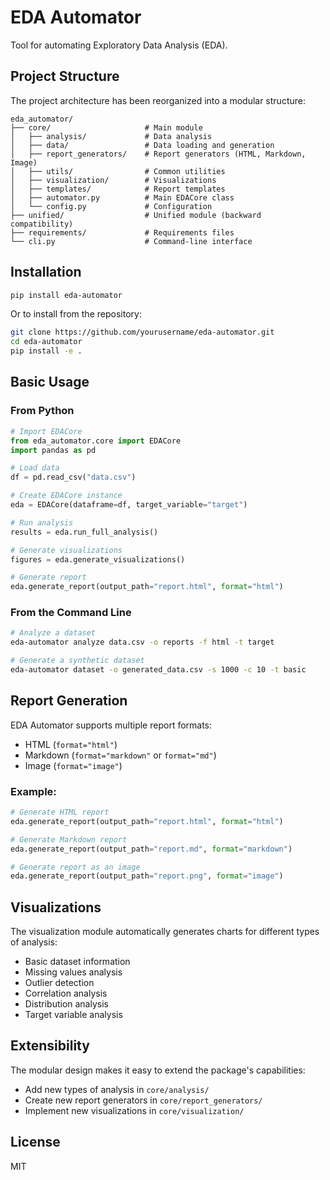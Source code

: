 # EDA Automator

Tool for automating Exploratory Data Analysis (EDA).

## Project Structure

The project architecture has been reorganized into a modular structure:

```
eda_automator/
├── core/                     # Main module
│   ├── analysis/             # Data analysis
│   ├── data/                 # Data loading and generation
│   ├── report_generators/    # Report generators (HTML, Markdown, Image)
│   ├── utils/                # Common utilities
│   ├── visualization/        # Visualizations
│   ├── templates/            # Report templates
│   ├── automator.py          # Main EDACore class
│   └── config.py             # Configuration
├── unified/                  # Unified module (backward compatibility)
├── requirements/             # Requirements files
└── cli.py                    # Command-line interface
```

## Installation

```bash
pip install eda-automator
```

Or to install from the repository:

```bash
git clone https://github.com/yourusername/eda-automator.git
cd eda-automator
pip install -e .
```

## Basic Usage

### From Python

```python
# Import EDACore
from eda_automator.core import EDACore
import pandas as pd

# Load data
df = pd.read_csv("data.csv")

# Create EDACore instance
eda = EDACore(dataframe=df, target_variable="target")

# Run analysis
results = eda.run_full_analysis()

# Generate visualizations
figures = eda.generate_visualizations()

# Generate report
eda.generate_report(output_path="report.html", format="html")
```

### From the Command Line

```bash
# Analyze a dataset
eda-automator analyze data.csv -o reports -f html -t target

# Generate a synthetic dataset
eda-automator dataset -o generated_data.csv -s 1000 -c 10 -t basic
```

## Report Generation

EDA Automator supports multiple report formats:

- HTML (`format="html"`)
- Markdown (`format="markdown"` or `format="md"`)
- Image (`format="image"`)

### Example:

```python
# Generate HTML report
eda.generate_report(output_path="report.html", format="html")

# Generate Markdown report
eda.generate_report(output_path="report.md", format="markdown")

# Generate report as an image
eda.generate_report(output_path="report.png", format="image")
```

## Visualizations

The visualization module automatically generates charts for different types of analysis:

- Basic dataset information
- Missing values analysis
- Outlier detection
- Correlation analysis
- Distribution analysis
- Target variable analysis

## Extensibility

The modular design makes it easy to extend the package's capabilities:

- Add new types of analysis in `core/analysis/`
- Create new report generators in `core/report_generators/`
- Implement new visualizations in `core/visualization/`

## License

MIT 